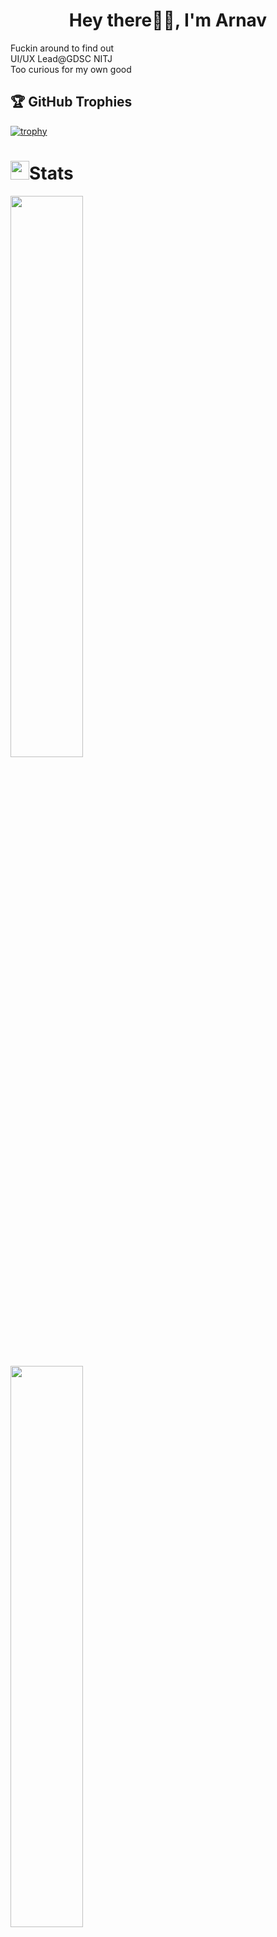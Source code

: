 <h1 align="center">Hey there👋🏻, I'm Arnav</h1>
Fuckin around to find out<br>
UI/UX Lead@GDSC NITJ<br>
Too curious for my own good

## 🏆 GitHub Trophies

[![trophy](https://github-profile-trophy.vercel.app/?username=capy-on-caffeine&theme=onedark)](https://github.com/ryo-ma/github-profile-trophy)

<p><h1><img src="https://media.giphy.com/media/iY8CRBdQXODJSCERIr/giphy.gif" width="30px" height="30px">Stats</h1></p>
<p align="center">


  <img width="48%" src="https://github-readme-stats.vercel.app/api?username=capy-on-caffeine&show_icons=true&theme=dracula" /><br />
  <img width="48%" src="https://github-readme-streak-stats.herokuapp.com/?user=capy-on-caffeine&theme=dracula" /><br />
  <img width="48%" src="https://github-readme-stats.vercel.app/api/top-langs/?username=capy-on-caffeine&theme=dracula&include_all_commits=true&count_private=true&layout=compact" /><br />
 
 </p>

## 🌐 Socials:
[![Twitter](https://img.shields.io/badge/Twitter-%231DA1F2.svg?logo=Twitter&logoColor=white)](https://twitter.com/thisis_arnav) 
[![LinkedIn](https://img.shields.io/badge/LinkedIn-%230077B5.svg?logo=linkedin&logoColor=white)](https://linkedin.com/in/arnav-anand-923232270/)
[![Discord](https://img.shields.io/badge/Discord-%237289DA.svg?logo=discord&logoColor=white)](https://discord.gg/https://discord.gg/yKYWCchsrb)

## 💻 Tech Stack:
![CSS3](https://img.shields.io/badge/css3-%231572B6.svg?style=for-the-badge&logo=css3&logoColor=white) ![JavaScript](https://img.shields.io/badge/javascript-%23323330.svg?style=for-the-badge&logo=javascript&logoColor=%23F7DF1E) ![HTML5](https://img.shields.io/badge/html5-%23E34F26.svg?style=for-the-badge&logo=html5&logoColor=white) ![GIT](https://img.shields.io/badge/Git-fc6d26?style=for-the-badge&logo=git&logoColor=white) ![Python](https://img.shields.io/badge/python-3670A0?style=for-the-badge&logo=python&logoColor=ffdd54) ![Figma](https://img.shields.io/badge/figma-%23F24E1E.svg?style=for-the-badge&logo=figma&logoColor=white) ![Adobe Lightroom](https://img.shields.io/badge/Adobe%20Lightroom-31A8FF.svg?style=for-the-badge&logo=Adobe%20Lightroom&logoColor=white)

---
[![](https://visitcount.itsvg.in/api?id=capy-on-caffeine&icon=0&color=0)](https://visitcount.itsvg.in)

<!-- Proudly created with GPRM ( https://gprm.itsvg.in ) -->

